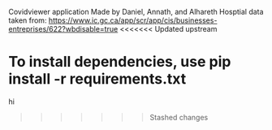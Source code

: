 Covidviewer application
Made by Daniel, Annath, and Alhareth 
Hosptial data taken from: https://www.ic.gc.ca/app/scr/app/cis/businesses-entreprises/622?wbdisable=true
<<<<<<< Updated upstream

To install dependencies, use pip install -r requirements.txt
=======
hi
>>>>>>> Stashed changes
